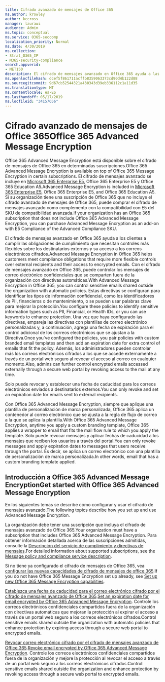 ```yaml
---
title: Cifrado avanzado de mensajes de Office 365
ms.author: krowley
author: kccross
manager: laurawi
audience: Admin
ms.topic: conceptual
ms.service: O365-seccomp
localization_priority: Normal
ms.date: 4/30/2019
ms.collection:
- Strat_O365_IP
- M365-security-compliance
search.appverid:
- MET150
description: El cifrado de mensajes avanzado en Office 365 ayuda a las organizaciones a cumplir sus obligaciones de cumplimiento permitiendo a los administradores expirar y revocar el acceso a través de un portal web de Office 365 a los correos electrónicos cifrados.
ms.openlocfilehash: dcef5f861711acffb8359063373cd90d4b122d88
ms.sourcegitcommit: 9d67cb52544321a430343d39eb336112c1a11d35
ms.translationtype: MT
ms.contentlocale: es-ES
ms.lasthandoff: 05/17/2019
ms.locfileid: "34157656"
---
```

# <a name="office-365-advanced-message-encryption"></a><span data-ttu-id="e7bfb-103">Cifrado avanzado de mensajes de Office 365</span><span class="sxs-lookup"><span data-stu-id="e7bfb-103">Office 365 Advanced Message Encryption</span></span>

<span data-ttu-id="e7bfb-104">Office 365 Advanced Message Encryption está disponible sobre el cifrado de mensajes de Office 365 en determinadas suscripciones.</span><span class="sxs-lookup"><span data-stu-id="e7bfb-104">Office 365 Advanced Message Encryption is available on top of Office 365 Message Encryption in certain subscriptions.</span></span> <span data-ttu-id="e7bfb-105">El cifrado de mensajes avanzado se incluye en [Microsoft 365 Enterprise E5](https://www.microsoft.com/microsoft-365/enterprise/home), Office 365 Enterprise E5 y Office 365 Education A5.</span><span class="sxs-lookup"><span data-stu-id="e7bfb-105">Advanced Message Encryption is included in [Microsoft 365 Enterprise E5](https://www.microsoft.com/microsoft-365/enterprise/home), Office 365 Enterprise E5, and Office 365 Education A5.</span></span> <span data-ttu-id="e7bfb-106">Si su organización tiene una suscripción de Office 365 que no incluye el cifrado avanzado de mensajes de Office 365, puede comprar el cifrado de mensajes avanzado como complemento con la compatibilidad con E5 del SKU de compatibilidad avanzada.</span><span class="sxs-lookup"><span data-stu-id="e7bfb-106">If your organization has an Office 365 subscription that does not include Office 365 Advanced Message Encryption, you can purchase Advanced Message Encryption as an add-on with E5 Compliance of the Advanced Compliance SKU.</span></span>

<span data-ttu-id="e7bfb-107">El cifrado de mensajes avanzado en Office 365 ayuda a los clientes a cumplir las obligaciones de cumplimiento que necesitan controles más flexibles sobre los destinatarios externos y su acceso a los correos electrónicos cifrados.</span><span class="sxs-lookup"><span data-stu-id="e7bfb-107">Advanced Message Encryption in Office 365 helps customers meet compliance obligations that require more flexible controls over external recipients and their access to encrypted emails.</span></span> <span data-ttu-id="e7bfb-108">Con el cifrado de mensajes avanzado en Office 365, puede controlar los mensajes de correo electrónico confidenciales que se comparten fuera de la organización con directivas automáticas.</span><span class="sxs-lookup"><span data-stu-id="e7bfb-108">With Advanced Message Encryption in Office 365, you can control sensitive emails shared outside the organization with automatic policies.</span></span> <span data-ttu-id="e7bfb-109">Estas directivas se configuran para identificar los tipos de información confidencial, como los identificadores de PII, financieros o de mantenimiento, o se pueden usar palabras clave para mejorar la protección.</span><span class="sxs-lookup"><span data-stu-id="e7bfb-109">You configure these policies to identify sensitive information types such as PII, Financial, or Health IDs, or you can use keywords to enhance protection.</span></span> <span data-ttu-id="e7bfb-110">Una vez que haya configurado las directivas, empareja las directivas con plantillas de correo electrónico personalizadas y, a continuación, agrega una fecha de expiración para el control adicional de los correos electrónicos que se ajustan a la Directiva.</span><span class="sxs-lookup"><span data-stu-id="e7bfb-110">Once you've configured the policies, you pair policies with custom branded email templates and then add an expiration date for extra control of emails that fit the policy.</span></span> <span data-ttu-id="e7bfb-111">Además, los administradores pueden controlar más los correos electrónicos cifrados a los que se accede externamente a través de un portal web seguro al revocar el acceso al correo en cualquier momento.</span><span class="sxs-lookup"><span data-stu-id="e7bfb-111">Also, admins can further control encrypted emails accessed externally through a secure web portal by revoking access to the mail at any time.</span></span>

<span data-ttu-id="e7bfb-112">Solo puede revocar y establecer una fecha de caducidad para los correos electrónicos enviados a destinatarios externos.</span><span class="sxs-lookup"><span data-stu-id="e7bfb-112">You can only revoke and set an expiration date for emails sent to external recipients.</span></span>

<span data-ttu-id="e7bfb-113">Con Office 365 Advanced Message Encryption, siempre que aplique una plantilla de personalización de marca personalizada, Office 365 aplica un contenedor al correo electrónico que se ajusta a la regla de flujo de correo a la que se aplica la plantilla.</span><span class="sxs-lookup"><span data-stu-id="e7bfb-113">With Office 365 Advanced Message Encryption, anytime you apply a custom branding template, Office 365 applies a wrapper to email that fits the mail flow rule to which you apply the template.</span></span> <span data-ttu-id="e7bfb-114">Solo puede revocar mensajes y aplicar fechas de caducidad a los mensajes que reciben los usuarios a través del portal.</span><span class="sxs-lookup"><span data-stu-id="e7bfb-114">You can only revoke messages and apply expiration dates to messages that users receive through the portal.</span></span> <span data-ttu-id="e7bfb-115">Es decir, se aplica un correo electrónico con una plantilla de personalización de marca personalizada.</span><span class="sxs-lookup"><span data-stu-id="e7bfb-115">In other words, email that has a custom branding template applied.</span></span>

## <a name="get-started-with-office-365-advanced-message-encryption"></a><span data-ttu-id="e7bfb-116">Introducción a Office 365 Advanced Message Encryption</span><span class="sxs-lookup"><span data-stu-id="e7bfb-116">Get started with Office 365 Advanced Message Encryption</span></span>

<span data-ttu-id="e7bfb-117">En los siguientes temas se describe cómo configurar y usar el cifrado de mensajes avanzado.</span><span class="sxs-lookup"><span data-stu-id="e7bfb-117">The following topics describe how you set up and use Advanced Message Encryption.</span></span>

<span data-ttu-id="e7bfb-118">La organización debe tener una suscripción que incluya el cifrado de mensajes avanzado de Office 365.</span><span class="sxs-lookup"><span data-stu-id="e7bfb-118">Your organization must have a subscription that includes Office 365 Advanced Message Encryption.</span></span> <span data-ttu-id="e7bfb-119">Para obtener información detallada acerca de las suscripciones admitidas, consulte la [Descripción del servicio de cumplimiento y directivas de mensajes](https://docs.microsoft.com/en-us/office365/servicedescriptions/exchange-online-service-description/message-policy-and-compliance).</span><span class="sxs-lookup"><span data-stu-id="e7bfb-119">For detailed information about supported subscriptions, see the [Message policy and compliance service description](https://docs.microsoft.com/en-us/office365/servicedescriptions/exchange-online-service-description/message-policy-and-compliance).</span></span>

<span data-ttu-id="e7bfb-120">Si no tiene ya configurado el cifrado de mensajes de Office 365, vea [configurar las nuevas capacidades de cifrado de mensajes de office 365](set-up-new-message-encryption-capabilities.md).</span><span class="sxs-lookup"><span data-stu-id="e7bfb-120">If you do not have Office 365 Message Encryption set up already, see [Set up new Office 365 Message Encryption capabilities](set-up-new-message-encryption-capabilities.md).</span></span>

<span data-ttu-id="e7bfb-121">[Establezca una fecha de caducidad para el correo electrónico cifrado por el cifrado de mensajes avanzado de Office 365](ome-advanced-expiration.md).</span><span class="sxs-lookup"><span data-stu-id="e7bfb-121">[Set an expiration date for email encrypted by Office 365 Advanced Message Encryption](ome-advanced-expiration.md).</span></span> <span data-ttu-id="e7bfb-122">Controle los correos electrónicos confidenciales compartidos fuera de la organización con directivas automáticas que mejoran la protección al expirar el acceso a través de un portal web seguro a los correos electrónicos cifrados.</span><span class="sxs-lookup"><span data-stu-id="e7bfb-122">Control sensitive emails shared outside the organization with automatic policies that enhance protection by expiring access through a secure web portal to encrypted emails.</span></span>

<span data-ttu-id="e7bfb-123">[Revocar correo electrónico cifrado por el cifrado de mensajes avanzado de Office 365](revoke-ome-encrypted-mail.md).</span><span class="sxs-lookup"><span data-stu-id="e7bfb-123">[Revoke email encrypted by Office 365 Advanced Message Encryption](revoke-ome-encrypted-mail.md).</span></span> <span data-ttu-id="e7bfb-124">Controle los correos electrónicos confidenciales compartidos fuera de la organización y mejore la protección al revocar el acceso a través de un portal web seguro a los correos electrónicos cifrados.</span><span class="sxs-lookup"><span data-stu-id="e7bfb-124">Control sensitive emails shared outside the organization and enhance protection by revoking access through a secure web portal to encrypted emails.</span></span>  